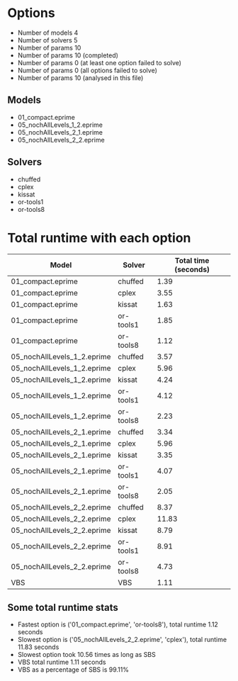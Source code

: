 

# Options


- Number of models         4
- Number of solvers        5
- Number of params        10
- Number of params        10 (completed)
- Number of params         0 (at least one option failed to solve)
- Number of params         0 (all options failed to solve)
- Number of params        10 (analysed in this file)


## Models


 - 01_compact.eprime
 - 05_nochAllLevels_1_2.eprime
 - 05_nochAllLevels_2_1.eprime
 - 05_nochAllLevels_2_2.eprime


## Solvers


 - chuffed
 - cplex
 - kissat
 - or-tools1
 - or-tools8


# Total runtime with each option


 | Model | Solver | Total time (seconds) | 
 | -- | -- | -- | 
 | 01_compact.eprime | chuffed | 1.39 | 
 | 01_compact.eprime | cplex | 3.55 | 
 | 01_compact.eprime | kissat | 1.63 | 
 | 01_compact.eprime | or-tools1 | 1.85 | 
 | 01_compact.eprime | or-tools8 | 1.12 | 
 | 05_nochAllLevels_1_2.eprime | chuffed | 3.57 | 
 | 05_nochAllLevels_1_2.eprime | cplex | 5.96 | 
 | 05_nochAllLevels_1_2.eprime | kissat | 4.24 | 
 | 05_nochAllLevels_1_2.eprime | or-tools1 | 4.12 | 
 | 05_nochAllLevels_1_2.eprime | or-tools8 | 2.23 | 
 | 05_nochAllLevels_2_1.eprime | chuffed | 3.34 | 
 | 05_nochAllLevels_2_1.eprime | cplex | 5.96 | 
 | 05_nochAllLevels_2_1.eprime | kissat | 3.35 | 
 | 05_nochAllLevels_2_1.eprime | or-tools1 | 4.07 | 
 | 05_nochAllLevels_2_1.eprime | or-tools8 | 2.05 | 
 | 05_nochAllLevels_2_2.eprime | chuffed | 8.37 | 
 | 05_nochAllLevels_2_2.eprime | cplex | 11.83 | 
 | 05_nochAllLevels_2_2.eprime | kissat | 8.79 | 
 | 05_nochAllLevels_2_2.eprime | or-tools1 | 8.91 | 
 | 05_nochAllLevels_2_2.eprime | or-tools8 | 4.73 | 
 | VBS | VBS | 1.11 | 


## Some total runtime stats


 - Fastest option is ('01_compact.eprime', 'or-tools8'), total runtime 1.12 seconds
 - Slowest option is ('05_nochAllLevels_2_2.eprime', 'cplex'), total runtime 11.83 seconds
 - Slowest option took 10.56 times as long as SBS
 - VBS total runtime 1.11 seconds
 - VBS as a percentage of SBS is 99.11%
